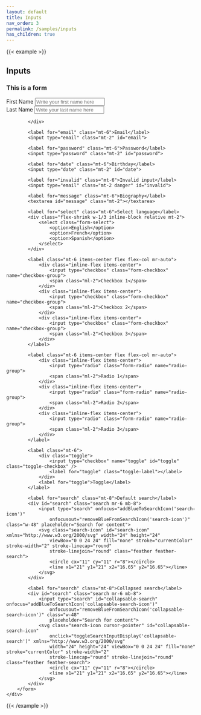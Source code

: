 ```yaml
---
layout: default
title: Inputs
nav_order: 3
permalink: /samples/inputs
has_children: true
---
```


{{< example >}}
<div class="bg-gray-100">
    <div class="container my-8 mx-auto shadow-lg p-8 rounded shadow-md-md bg-white max-w-6xl">
        <h2 class="mb-4">Inputs</h2>
        <form class="flex flex-col">
            <h3>This is a form</h3>
            <div class="flex items-center justify-between">
                <div class="flex flex-col w-1/2 mr-4">
                    <label for="first-name" class="mt-6">First Name</label>
                    <input type="text" id="first-name" class="mt-2" placeholder="Write your first name here">
                </div>
                <div class="flex flex-col w-1/2 ml-4">
                    <label for="last-name" class="mt-6">Last Name</label>
                    <input type="text" class="mt-2" id="last-name" placeholder="Write your last name here">
                </div>


            </div>

            <label for="email" class="mt-6">Email</label>
            <input type="email" class="mt-2" id="email">

            <label for="password" class="mt-6">Password</label>
            <input type="password" class="mt-2" id="password">

            <label for="date" class="mt-6">Birthday</label>
            <input type="date" class="mt-2" id="date">

            <label for="invalid" class="mt-6">Invalid input</label>
            <input type="email" class="mt-2 danger" id="invalid">

            <label for="message" class="mt-6">Biography</label>
            <textarea id="message" class="mt-2"></textarea>

            <label for="select" class="mt-6">Select language</label>
            <div class="flex-shrink w-1/3 inline-block relative mt-2">
                <select class="form-select">
                    <option>English</option>
                    <option>French</option>
                    <option>Spanish</option>
                </select>
            </div>

            <label class="mt-6 items-center flex flex-col mr-auto">
                <div class="inline-flex items-center">
                    <input type="checkbox" class="form-checkbox" name="checkbox-group">
                    <span class="ml-2">Checkbox 1</span>
                </div>
                <div class="inline-flex items-center">
                    <input type="checkbox" class="form-checkbox" name="checkbox-group">
                    <span class="ml-2">Checkbox 2</span>
                </div>
                <div class="inline-flex items-center">
                    <input type="checkbox" class="form-checkbox" name="checkbox-group">
                    <span class="ml-2">Checkbox 3</span>
                </div>
            </label>

            <label class="mt-6 items-center flex flex-col mr-auto">
                <div class="inline-flex items-center">
                    <input type="radio" class="form-radio" name="radio-group">
                    <span class="ml-2">Radio 1</span>
                </div>
                <div class="inline-flex items-center">
                    <input type="radio" class="form-radio" name="radio-group">
                    <span class="ml-2">Radio 2</span>
                </div>
                <div class="inline-flex items-center">
                    <input type="radio" class="form-radio" name="radio-group">
                    <span class="ml-2">Radio 3</span>
                </div>
            </label>

            <label class="mt-6">
                <div class="toggle">
                    <input type="checkbox" name="toggle" id="toggle" class="toggle-checkbox" />
                    <label for="toggle" class="toggle-label"></label>
                </div>
                <label for="toggle">Toggle</label>
            </label>

            <label for="search" class="mt-8">Default search</label>
            <div id="search" class="search mr-6 mb-8">
                <input type="search" onfocus="addBlueToSearchIcon('search-icon')"
                    onfocusout="removeBlueFromSearchIcon('search-icon')" class="w-48" placeholder="Search for content">
                <svg class="search-icon" id="search-icon" xmlns="http://www.w3.org/2000/svg" width="24" height="24"
                    viewBox="0 0 24 24" fill="none" stroke="currentColor" stroke-width="2" stroke-linecap="round"
                    stroke-linejoin="round" class="feather feather-search">
                    <circle cx="11" cy="11" r="8"></circle>
                    <line x1="21" y1="21" x2="16.65" y2="16.65"></line>
                </svg>
            </div>

            <label for="search" class="mt-8">Collapsed search</label>
            <div id="search" class="search mr-6 mb-8">
                <input type="search" id="collapsable-search" onfocus="addBlueToSearchIcon('collapsable-search-icon')"
                    onfocusout="removeBlueFromSearchIcon('collapsable-search-icon')" class="w-48"
                    placeholder="Search for content">
                <svg class="search-icon cursor-pointer" id="collapsable-search-icon"
                    onclick="toggleSearchInputDisplay('collapsable-search')" xmlns="http://www.w3.org/2000/svg"
                    width="24" height="24" viewBox="0 0 24 24" fill="none" stroke="currentColor" stroke-width="2"
                    stroke-linecap="round" stroke-linejoin="round" class="feather feather-search">
                    <circle cx="11" cy="11" r="8"></circle>
                    <line x1="21" y1="21" x2="16.65" y2="16.65"></line>
                </svg>
            </div>
        </form>
    </div>
</div>
<script>
    function toggleSearchInputDisplay(id) {
        let collapsableSearch = document.getElementById(id);
        console.log(collapsableSearch.style.display);
        if (collapsableSearch.style.display === "block") {
            hideSearchInput(id);
        } else {
            console.log("displaying");
            collapsableSearch.style.display = "block";
            collapsableSearch.focus();
            addBlueToSearchIcon(id + "-icon");
        }
    }

    function hideSearchInput(id) {
        let collapsableSearch = document.getElementById(id);
        removeBlueFromSearchIcon(id + "-icon");
        if (!collapsableSearch.value) {
            collapsableSearch.style.display = "none";
        }
    }

    function toggleSearchIconColor(id) {
        let searchIcon = document.getElementById(id);
        if (searchIcon.classList.contains("text-gnome-blue-500")) {
            removeBlueFromSearchIcon(id);
        } else {
            addBlueToSearchIcon(id);
        }
    }

    function addBlueToSearchIcon(id) {
        let searchIcon = document.getElementById(id);
        searchIcon.classList.add("text-gnome-blue-500");
    }

    function removeBlueFromSearchIcon(id) {
        let searchIcon = document.getElementById(id);
        searchIcon.classList.remove("text-gnome-blue-500");
    }
</script>
{{< /example >}}

